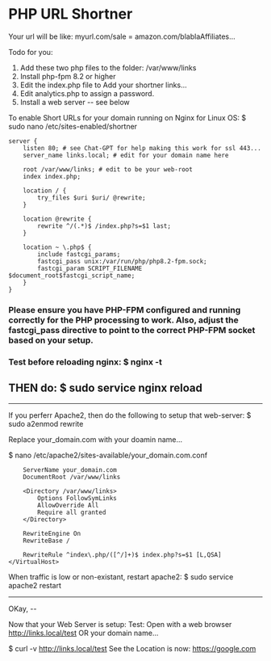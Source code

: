 # PHP URL Shortner

Your url will be like: myurl.com/sale = amazon.com/blablaAffiliates...

Todo for you: 
1) Add these two php files to the folder: /var/www/links
2) Install php-fpm 8.2 or higher
3) Edit the index.php file to Add your shortner links...
4) Edit analytics.php to assign a password.
5) Install a web server -- see below

To enable Short URLs for your domain running on Nginx for Linux OS:
$ sudo nano /etc/sites-enabled/shortner
```
server {
    listen 80; # see Chat-GPT for help making this work for ssl 443...
    server_name links.local; # edit for your domain name here

    root /var/www/links; # edit to be your web-root
    index index.php;

    location / {
        try_files $uri $uri/ @rewrite;
    }

    location @rewrite {
        rewrite ^/(.*)$ /index.php?s=$1 last;
    }

    location ~ \.php$ {
        include fastcgi_params;
        fastcgi_pass unix:/var/run/php/php8.2-fpm.sock;
        fastcgi_param SCRIPT_FILENAME $document_root$fastcgi_script_name;
    }
}
```
### Please ensure you have PHP-FPM configured and running correctly for the PHP processing to work. Also, adjust the fastcgi_pass directive to point to the correct PHP-FPM socket based on your setup.
### Test before reloading nginx: $ nginx -t
## THEN do: $ sudo service nginx reload

--------------------------------------------------------

If you perferr Apache2, then do the following to setup that web-server:
$ sudo a2enmod rewrite

Replace your_domain.com with your doamin name...

$ nano /etc/apache2/sites-available/your_domain.com.conf
```<VirtualHost *:80>
    ServerName your_domain.com
    DocumentRoot /var/www/links

    <Directory /var/www/links>
        Options FollowSymLinks
        AllowOverride All
        Require all granted
    </Directory>

    RewriteEngine On
    RewriteBase /

    RewriteRule ^index\.php/([^/]+)$ index.php?s=$1 [L,QSA]
</VirtualHost>
```
When traffic is low or non-existant, restart apache2:
$ sudo service apache2 restart

--------------------------------------------------------
OKay, -- 

Now that your Web Server is setup:
Test: Open with a web browser http://links.local/test OR your domain name...

$ curl -v http://links.local/test
See the Location is now: https://google.com
